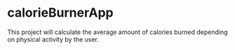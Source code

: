 # calorieBurnerApp
This project will calculate the average amount of calories burned depending on physical activity by the user.
